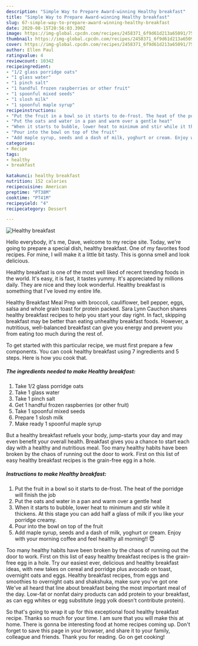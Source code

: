 ```yaml
---
description: "Simple Way to Prepare Award-winning Healthy breakfast"
title: "Simple Way to Prepare Award-winning Healthy breakfast"
slug: 67-simple-way-to-prepare-award-winning-healthy-breakfast
date: 2020-08-15T20:56:03.390Z
image: https://img-global.cpcdn.com/recipes/2458371_6f9d61d213a65091/751x532cq70/healthy-breakfast-recipe-main-photo.jpg
thumbnail: https://img-global.cpcdn.com/recipes/2458371_6f9d61d213a65091/751x532cq70/healthy-breakfast-recipe-main-photo.jpg
cover: https://img-global.cpcdn.com/recipes/2458371_6f9d61d213a65091/751x532cq70/healthy-breakfast-recipe-main-photo.jpg
author: Ellen Paul
ratingvalue: 4
reviewcount: 10342
recipeingredient:
- "1/2 glass porridge oats"
- "1 glass water"
- "1 pinch salt"
- "1 handful frozen raspberries or other fruit"
- "1 spoonful mixed seeds"
- "1 slosh milk"
- "1 spoonful maple syrup"
recipeinstructions:
- "Put the fruit in a bowl so it starts to de-frost. The heat of the porridge will finish the job"
- "Put the oats and water in a pan and warm over a gentle heat"
- "When it starts to bubble, lower heat to minimum and stir while it thickens. At this stage you can add half a glass of milk if you like your porridge creamy."
- "Pour into the bowl on top of the fruit"
- "Add maple syrup, seeds and a dash of milk, yoghurt or cream. Enjoy with your morning coffee and feel healthy all morning!! 😇"
categories:
- Recipe
tags:
- healthy
- breakfast

katakunci: healthy breakfast 
nutrition: 152 calories
recipecuisine: American
preptime: "PT38M"
cooktime: "PT41M"
recipeyield: "4"
recipecategory: Dessert

---
```



![Healthy breakfast](https://img-global.cpcdn.com/recipes/2458371_6f9d61d213a65091/751x532cq70/healthy-breakfast-recipe-main-photo.jpg)

Hello everybody, it's me, Dave, welcome to my recipe site. Today, we're going to prepare a special dish, healthy breakfast. One of my favorites food recipes. For mine, I will make it a little bit tasty. This is gonna smell and look delicious.

Healthy breakfast is one of the most well liked of recent trending foods in the world. It's easy, it is fast, it tastes yummy. It's appreciated by millions daily. They are nice and they look wonderful. Healthy breakfast is something that I've loved my entire life.

Healthy Breakfast Meal Prep with broccoli, cauliflower, bell pepper, eggs, salsa and whole grain toast for protein packed. Sara Lynn Cauchon shares healthy breakfast recipes to help you start your day right. In fact, skipping breakfast may be better than eating unhealthy breakfast foods. However, a nutritious, well-balanced breakfast can give you energy and prevent you from eating too much during the rest of.


To get started with this particular recipe, we must first prepare a few components. You can cook healthy breakfast using 7 ingredients and 5 steps. Here is how you cook that.

<!--inarticleads1-->

##### The ingredients needed to make Healthy breakfast:

1. Take 1/2 glass porridge oats
1. Take 1 glass water
1. Take 1 pinch salt
1. Get 1 handful frozen raspberries (or other fruit)
1. Take 1 spoonful mixed seeds
1. Prepare 1 slosh milk
1. Make ready 1 spoonful maple syrup


But a healthy breakfast refuels your body, jump-starts your day and may even benefit your overall health. Breakfast gives you a chance to start each day with a healthy and nutritious meal. Too many healthy habits have been broken by the chaos of running out the door to work. First on this list of easy healthy breakfast recipes is the grain-free egg in a hole. 

<!--inarticleads2-->

##### Instructions to make Healthy breakfast:

1. Put the fruit in a bowl so it starts to de-frost. The heat of the porridge will finish the job
1. Put the oats and water in a pan and warm over a gentle heat
1. When it starts to bubble, lower heat to minimum and stir while it thickens. At this stage you can add half a glass of milk if you like your porridge creamy.
1. Pour into the bowl on top of the fruit
1. Add maple syrup, seeds and a dash of milk, yoghurt or cream. Enjoy with your morning coffee and feel healthy all morning!! 😇


Too many healthy habits have been broken by the chaos of running out the door to work. First on this list of easy healthy breakfast recipes is the grain-free egg in a hole. Try our easiest ever, delicious and healthy breakfast ideas, with new takes on cereal and porridge plus avocado on toast, overnight oats and eggs. Healthy breakfast recipes, from eggs and smoothies to overnight oats and shakshuka, make sure you&#39;ve got one We&#39;ve all heard that line about breakfast being the most important meal of the day. Low-fat or nonfat dairy products can add protein to your breakfast, as can egg whites or egg substitute (egg yolk doesn&#39;t contribute protein). 

So that's going to wrap it up for this exceptional food healthy breakfast recipe. Thanks so much for your time. I am sure that you will make this at home. There is gonna be interesting food at home recipes coming up. Don't forget to save this page in your browser, and share it to your family, colleague and friends. Thank you for reading. Go on get cooking!
